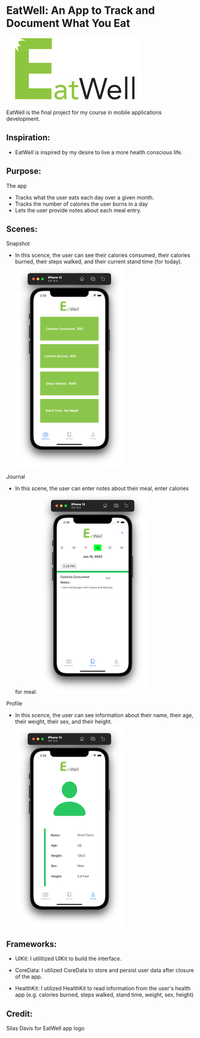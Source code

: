 # EatWell: An App to Track and Document What You Eat

![App Logo](/dietapplogo.jpg)

EatWell is the final project for my course in mobile applications development.

## Inspiration:
- EatWell is inspired by my desire to live a more health conscious life.

## Purpose: 
The app 
- Tracks what the user eats each day over a given month.
- Tracks the number of calories the user burns in a day
- Lets the user provide notes about each meal entry.

## Scenes:
Snapshot
- In this scence, the user can see their calories consumed, their calories burned, their steps walked, and their current stand time (for today).
![Snapshot Scene](/Snapshot-Scene.png)
  
Journal
- In this scene, the user can enter notes about their meal, enter calories for meal.
![Journal Scene](/Journal-Scene.png)
  
Profile
- In this scence, the user can see information about their name, their age, their weight, their sex, and their height.
![Profile Scene](/Profile-Scene.png)


## Frameworks:
- UIKit: I utilitized UIKit to build the interface.

- CoreData: I utilized CoreData to store and persist user data after closure of the app. 

- HealthKit: I utilized HealthKit to read information from the user's health app (e.g. calories burned, steps walked, stand time, weight, sex, height)


## Credit:
Silas Davis for EatWell app logo

